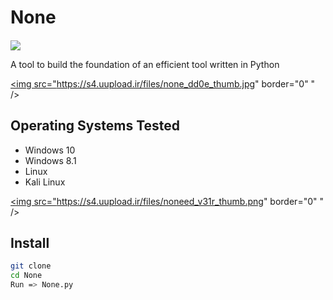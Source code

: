 # None
<h4 align="center"></h4>
<a href="http://python.org">
   <img src="https://img.shields.io/badge/python-v3.9.5-blue" >
</a>
 
A tool to build the foundation of an efficient tool written in Python

<a href="https://uupload.ir/view/none_dd0e.jpg" target="_blank"><img src="https://s4.uupload.ir/files/none_dd0e_thumb.jpg" border="0" " /></a>


## Operating Systems Tested
        
- Windows 10
- Windows 8.1
- Linux 
- Kali Linux

<a href="https://uupload.ir/view/noneed_v31r.png" target="_blank"><img src="https://s4.uupload.ir/files/noneed_v31r_thumb.png" border="0" " /></a>

## Install
  
```bash
git clone
cd None
Run => None.py
```
